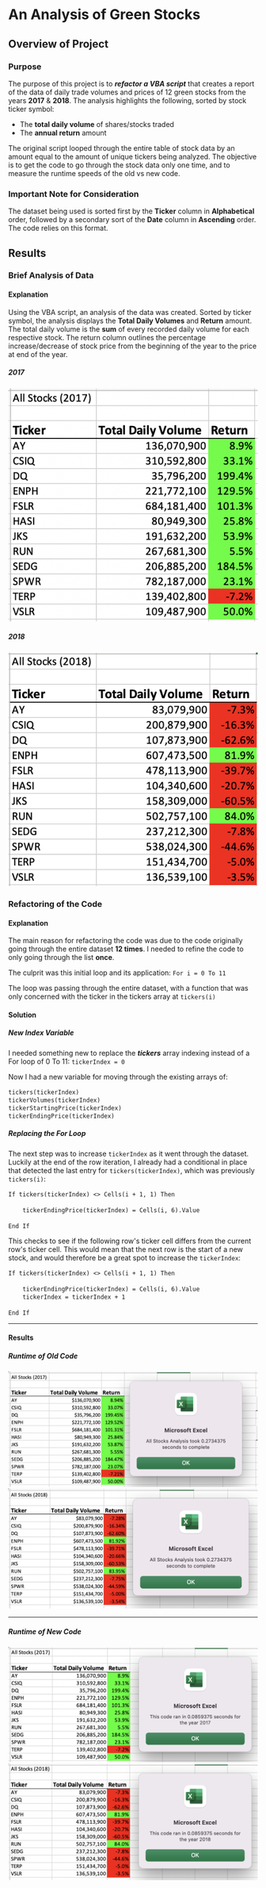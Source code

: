 # An Analysis of Green Stocks

## Overview of Project

### Purpose

The purpose of this project is to ***refactor a VBA script*** that creates a report of the data of daily trade volumes and prices of 12 green stocks from the years **2017** & **2018**. The analysis highlights the following, sorted by stock ticker symbol:

* The **total daily volume** of shares/stocks traded
* The **annual return** amount

The original script looped through the entire table of stock data by an amount equal to the amount of unique tickers being analyzed. The objective is to get the code to go through the stock data only one time, and to measure the runtime speeds of the old vs new code.

### Important Note for Consideration

The dataset being used is sorted first by the **Ticker** column in **Alphabetical** order, followed by a secondary sort of the **Date** column in **Ascending** order. The code relies on this format.
 
 
## Results

### Brief Analysis of Data

#### Explanation

Using the VBA script, an analysis of the data was created. Sorted by ticker symbol, the analysis displays the **Total Daily Volumes** and **Return** amount. The total daily volume is the **sum** of every recorded daily volume for each respective stock. The return column outlines the percentage increase/decrease of stock price from the beginning of the year to the price at end of the year.


##### 2017

![green_stocks_analysis_2017](/resources/green_stocks_analysis_2017.png)


##### 2018

![green_stocks_analysis_2018](/resources/green_stocks_analysis_2018.png)


### Refactoring of the Code

#### Explanation

The main reason for refactoring the code was due to the code originally going through the entire dataset **12 times**. I needed to refine the code to only going through the list **once**.

The culprit was this initial loop and its application:
`For i = 0 To 11`

The loop was passing through the entire dataset, with a function that was only concerned with the ticker in the tickers array at `tickers(i)`

#### Solution

##### New Index Variable

I needed something new to replace the ***tickers*** array indexing instead of a For loop of 0 To 11:
`tickerIndex = 0`

Now I had a new variable for moving through the existing arrays of:
```
tickers(tickerIndex)
tickerVolumes(tickerIndex)
tickerStartingPrice(tickerIndex)
tickerEndingPrice(tickerIndex)
```

##### Replacing the For Loop

The next step was to increase `tickerIndex` as it went through the dataset. Luckily at the end of the row iteration, I already had a conditional in place that detected the last entry for `tickers(tickerIndex)`, which was previously `tickers(i)`:
```
If tickers(tickerIndex) <> Cells(i + 1, 1) Then
            
    tickerEndingPrice(tickerIndex) = Cells(i, 6).Value
            
End If
```

This checks to see if the following row's ticker cell differs from the current row's ticker cell. This would mean that the next row is the start of a new stock, and would therefore be a great spot to increase the `tickerIndex`:
```
If tickers(tickerIndex) <> Cells(i + 1, 1) Then
            
    tickerEndingPrice(tickerIndex) = Cells(i, 6).Value
    tickerIndex = tickerIndex + 1
            
End If
```

---

#### Results

##### Runtime of Old Code

![Before_Refactoring_2017](/resources/Before_Refactoring_2017.png) ![Before_Refactoring_2018](/resources/Before_Refactoring_2018.png)

---

##### Runtime of New Code

![VBA_Challenge_2017](/resources/VBA_Challenge_2017.png) ![VBA_Challenge_2018](/resources/VBA_Challenge_2018.png)


